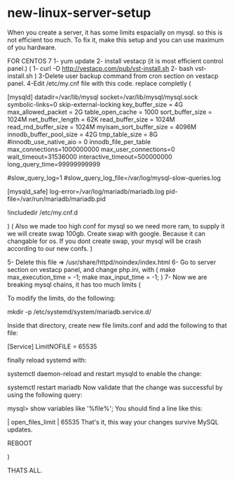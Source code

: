 # new-linux-server-setup
When you create a server, it has some limits espacially on mysql. so this is not efficient too much. To fix it, make this setup and you can use maximum of you hardware.

FOR CENTOS 7
1- yum update
2- install vestacp (it is most efficient control panel.)
(
  1- curl -O http://vestacp.com/pub/vst-install.sh
  2- bash vst-install.sh
)
3-Delete user backup command from cron section on vestacp panel.
4-Edit /etc/my.cnf file with this code. replace completly
(

[mysqld]
datadir=/var/lib/mysql
socket=/var/lib/mysql/mysql.sock
symbolic-links=0
skip-external-locking
key_buffer_size = 4G
max_allowed_packet = 2G
table_open_cache = 1000
sort_buffer_size = 1024M
net_buffer_length = 62K
read_buffer_size = 1024M
read_rnd_buffer_size = 1024M
myisam_sort_buffer_size = 4096M
innodb_buffer_pool_size = 42G
tmp_table_size = 8G
#innodb_use_native_aio = 0
innodb_file_per_table
max_connections=1000000000
max_user_connections=0
wait_timeout=31536000
interactive_timeout=500000000
long_query_time=99999999999

#slow_query_log=1
#slow_query_log_file=/var/log/mysql-slow-queries.log



[mysqld_safe]
log-error=/var/log/mariadb/mariadb.log
pid-file=/var/run/mariadb/mariadb.pid

!includedir /etc/my.cnf.d

)
(
Also we made too high conf for mysql so we need more ram, to supply it we will create swap 100gb. Create swap with google. Because it can changable for os. If you
dont create swap, your mysql will be crash according to our new confs.
)


5- Delete this file => /usr/share/httpd/noindex/index.html
6- Go to server section on vestacp panel, and change php.ini, with 
(
make max_execution_time = -1;
make max_input_time = -1;
)
7- Now we are breaking mysql chains, it has too much limits
(

To modify the limits, do the following:

mkdir -p /etc/systemd/system/mariadb.service.d/

Inside that directory, create new file limits.conf and add the following to that file:

[Service]
  LimitNOFILE = 65535

finally reload systemd with:

systemctl daemon-reload
and restart mysqld to enable the change:

systemctl restart mariadb
Now validate that the change was successful by using the following query:

mysql> show variables like '%file%';
You should find a line like this:

| open_files_limit                      | 65535
That's it, this way your changes survive MySQL updates.

REBOOT


)


THATS ALL.

